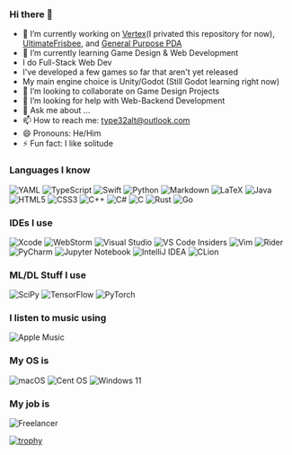 ### Hi there 👋

- 🔭 I’m currently working on [Vertex](https://github.com/Type-32/vertex)(I privated this repository for now), [UltimateFrisbee](https://github.com/Type-32/UltimateFrisbee), and [General Purpose PDA](https://github.com/Type-32/GeneralPurposePDA)
- 🌱 I’m currently learning Game Design & Web Development
- I do Full-Stack Web Dev
- I've developed a few games so far that aren't yet released
- My main engine choice is Unity/Godot (Still Godot learning right now)
- 👯 I’m looking to collaborate on Game Design Projects
- 🤔 I’m looking for help with Web-Backend Development
- 💬 Ask me about ...
- 📫 How to reach me: type32alt@outlook.com
- 😄 Pronouns: He/Him
- ⚡ Fun fact: I like solitude

### Languages I know
![YAML](https://img.shields.io/badge/yaml-%23ffffff.svg?style=for-the-badge&logo=yaml&logoColor=151515)
![TypeScript](https://img.shields.io/badge/typescript-%23007ACC.svg?style=for-the-badge&logo=typescript&logoColor=white)
![Swift](https://img.shields.io/badge/swift-F54A2A?style=for-the-badge&logo=swift&logoColor=white)
![Python](https://img.shields.io/badge/python-3670A0?style=for-the-badge&logo=python&logoColor=ffdd54)
![Markdown](https://img.shields.io/badge/markdown-%23000000.svg?style=for-the-badge&logo=markdown&logoColor=white)
![LaTeX](https://img.shields.io/badge/latex-%23008080.svg?style=for-the-badge&logo=latex&logoColor=white)
![Java](https://img.shields.io/badge/java-%23ED8B00.svg?style=for-the-badge&logo=openjdk&logoColor=white)
![HTML5](https://img.shields.io/badge/html5-%23E34F26.svg?style=for-the-badge&logo=html5&logoColor=white)
![CSS3](https://img.shields.io/badge/css3-%231572B6.svg?style=for-the-badge&logo=css3&logoColor=white)
![C++](https://img.shields.io/badge/c++-%2300599C.svg?style=for-the-badge&logo=c%2B%2B&logoColor=white)
![C#](https://img.shields.io/badge/c%23-%23239120.svg?style=for-the-badge&logo=csharp&logoColor=white)
![C](https://img.shields.io/badge/c-%2300599C.svg?style=for-the-badge&logo=c&logoColor=white)
![Rust](https://img.shields.io/badge/rust-%23000000.svg?style=for-the-badge&logo=rust&logoColor=white)
![Go](https://img.shields.io/badge/go-%2300ADD8.svg?style=for-the-badge&logo=go&logoColor=white)

### IDEs I use
![Xcode](https://img.shields.io/badge/Xcode-007ACC?style=for-the-badge&logo=Xcode&logoColor=white)
![WebStorm](https://img.shields.io/badge/webstorm-143?style=for-the-badge&logo=webstorm&logoColor=white&color=black)
![Visual Studio](https://img.shields.io/badge/Visual%20Studio-5C2D91.svg?style=for-the-badge&logo=visual-studio&logoColor=white)
![VS Code Insiders](https://img.shields.io/badge/VS%20Code%20Insiders-35b393.svg?style=for-the-badge&logo=visual-studio-code&logoColor=white)
![Vim](https://img.shields.io/badge/VIM-%2311AB00.svg?style=for-the-badge&logo=vim&logoColor=white)
![Rider](https://img.shields.io/badge/Rider-000000.svg?style=for-the-badge&logo=Rider&logoColor=white&color=black&labelColor=crimson)
![PyCharm](https://img.shields.io/badge/pycharm-143?style=for-the-badge&logo=pycharm&logoColor=black&color=black&labelColor=green)
![Jupyter Notebook](https://img.shields.io/badge/jupyter-%23FA0F00.svg?style=for-the-badge&logo=jupyter&logoColor=white)
![IntelliJ IDEA](https://img.shields.io/badge/IntelliJIDEA-000000.svg?style=for-the-badge&logo=intellij-idea&logoColor=white)
![CLion](https://img.shields.io/badge/CLion-black?style=for-the-badge&logo=clion&logoColor=white)

### ML/DL Stuff I use
![SciPy](https://img.shields.io/badge/SciPy-%230C55A5.svg?style=for-the-badge&logo=scipy&logoColor=%white)
![TensorFlow](https://img.shields.io/badge/TensorFlow-%23FF6F00.svg?style=for-the-badge&logo=TensorFlow&logoColor=white)
![PyTorch](https://img.shields.io/badge/PyTorch-%23EE4C2C.svg?style=for-the-badge&logo=PyTorch&logoColor=white)

### I listen to music using
![Apple Music](https://img.shields.io/badge/Apple_Music-9933CC?style=for-the-badge&logo=apple-music&logoColor=white)

### My OS is
![macOS](https://img.shields.io/badge/mac%20os-000000?style=for-the-badge&logo=macos&logoColor=F0F0F0)
![Cent OS](https://img.shields.io/badge/cent%20os-002260?style=for-the-badge&logo=centos&logoColor=F0F0F0)
![Windows 11](https://img.shields.io/badge/Windows%2011-%230079d5.svg?style=for-the-badge&logo=Windows%2011&logoColor=white)

### My job is
![Freelancer](https://img.shields.io/badge/Freelancer-29B2FE?style=for-the-badge&logo=Freelancer&logoColor=white)

[![trophy](https://github-profile-trophy.vercel.app/?username=ryo-ma)](https://github.com/ryo-ma/github-profile-trophy)
